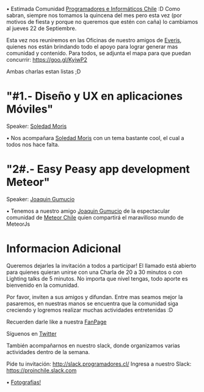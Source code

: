 • Estimada Comunidad [Programadores e Informáticos Chile](https://www.facebook.com/groups/proinchile/) :D
Como sabran, siempre nos tomamos la quincena del mes pero esta vez (por motivos de fiesta y porque no queremos que estén con caña) lo cambiamos al jueves 22 de Septiembre.


Esta vez nos reuniremos en las Oficinas de nuestro amigos de [Everis](https://maps.google.com/maps?f=q&hl=en&q=av+libertador+bernardo+o+higgins+1449+torre+ii+piso+3%2C+Santiago%2C+cl), quienes nos están brindando todo el apoyo para lograr generar mas comunidad y contenido. Para todos, se adjunta el mapa para que puedan concurrir: https://goo.gl/KyiwP2



Ambas charlas estan listas ;D

# "#1.- Diseño y UX en aplicaciones Móviles" 

Speaker: [Soledad Moris](https://www.linkedin.com/in/solemoris)

• Nos acompañara [Soledad Moris](https://www.linkedin.com/in/solemoris) con un tema bastante cool, el cual a todos nos hace falta.



# "2#.- Easy Peasy app development Meteor"

Speaker: [Joaquin Gumucio](https://cl.linkedin.com/in/jjgumuciol/es)

• Tenemos a nuestro amigo [Joaquin Gumucio](https://cl.linkedin.com/in/jjgumuciol/es) de la espectacular comunidad de [Meteor Chile](https://www.facebook.com/groups/1414343678858602/) quien compartirá el maravilloso mundo de MeteorJs  




# Informacion Adicional 

Queremos dejarles la invitación a todos a participar! El llamado está abierto para quienes quieran unirse con una Charla de 20 a 30 minutos o con Lighting talks de 5 minutos. No importa que nivel tengas, todo aporte es bienvenido en la comunidad. 

Por favor, inviten a sus amigos y difundan. Entre mas seamos mejor la pasaremos, en nuestras manos se encuentra que la comunidad siga creciendo y logremos realizar muchas actividades entretenidas :D  


Recuerden darle like a nuestra [FanPage](https://www.facebook.com/proinchile)

Síguenos en [Twitter](https://twitter.com/proin_chile)

También acompañarnos en nuestro slack, donde organizamos varias actividades dentro de la semana.  

Pide tu invitación:			 http://slack.programadores.cl/ 
Ingresa a nuestro Slack: 	 https://proinchile.slack.com  


• [Fotografias!](https://www.meetup.com/es/ProinChile/photos/27300766)

<!--
Videos : 

* Parte 1 : #
* Parte 2 : #
* Parte 3 : #

** Pronto seran recompilados y subidos a nuestro canal de youtube pero los 3 en uno :)
-->